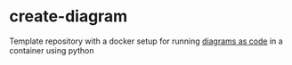 # create-diagram

Template repository with a docker setup for running [diagrams as code](https://diagrams.mingrammer.com/) in a container using python
